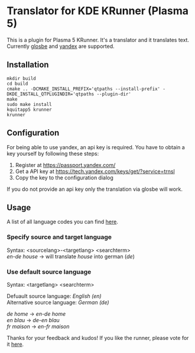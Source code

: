 # Translator for KDE KRunner (Plasma 5)

This is a plugin for Plasma 5 KRunner. It's a translator and it translates text. Currently [glosbe](https://glosbe.com/) and [yandex](https://www.yandex.ru/) are supported.

## Installation ##
```
mkdir build
cd build
cmake .. -DCMAKE_INSTALL_PREFIX='qtpaths --install-prefix' -DKDE_INSTALL_QTPLUGINDIR='qtpaths --plugin-dir'
make 
sudo make install
kquitapp5 krunner
krunner
```
## Configuration ##

For being able to use yandex, an api key is required. You have to obtain a key yourself by following these steps:  
1. Register at https://passport.yandex.com/  
2. Get a API key at https://tech.yandex.com/keys/get/?service=trnsl   
3. Copy the key to the configuration dialog  

If you do not provide an api key only the translation via glosbe will work.

## Usage ##

A list of all language codes you can find [here](https://en.wikipedia.org/wiki/List_of_ISO_639-1_codes).

### Specify source and target language ###
Syntax: \<sourcelang\>-\<targetlang\> \<searchterm\>  
*en-de house* → will translate *house* into german (*de*)

### Use default source language ###
Syntax: \<targetlang\> \<searchterm\>

Defuault source language: *English (en)*  
Alternative source language: *German (de)*  

*de home* → *en-de home*  
*en blau* → *de-en blau*  
*fr maison* → *en-fr maison*  

Thanks for your feedback and kudos! If you like the runner, please vote for it [here](http://kde-apps.org/content/show.php?content=156498).
  
